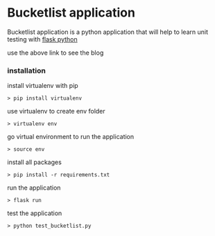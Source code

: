 # Bucketlist application

Bucketlist application is a python application that will help to learn unit testing with [flask python](https://scotch.io/tutorials/build-a-restful-api-with-flask-the-tdd-way)

use the above link to see the blog

### installation

install virtualenv with pip
```
> pip install virtualenv
```

use virtualenv to create env folder
```
> virtualenv env
```

go virtual environment to run the application
```
> source env
```

install all packages
```
> pip install -r requirements.txt
```

run the application
```
> flask run 
```

test the application
```
> python test_bucketlist.py
```

